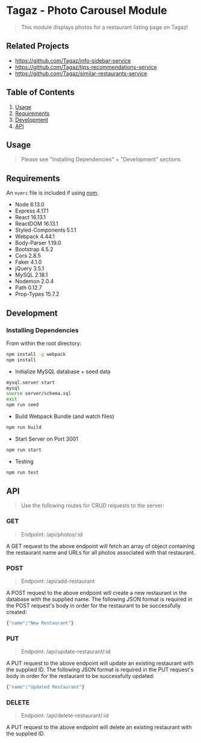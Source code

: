 # Tagaz - Photo Carousel Module

> This module displays photos for a restaurant listing page on Tagaz!

## Related Projects

  - https://github.com/Tagaz/info-sidebar-service
  - https://github.com/Tagaz/tips-recommendations-service
  - https://github.com/Tagaz/similar-restaurants-service

## Table of Contents

1. [Usage](#Usage)
1. [Requirements](#requirements)
1. [Development](#development)
1. [API](#API)

## Usage

> Please see "Installing Dependencies" + "Development" sections

## Requirements

An `nvmrc` file is included if using [nvm](https://github.com/creationix/nvm).

- Node 6.13.0
- Express 4.17.1
- React 16.13.1
- ReactDOM 16.13.1
- Styled-Components 5.1.1
- Webpack 4.44.1
- Body-Parser 1.19.0
- Bootstrap 4.5.2
- Cors 2.8.5
- Faker 4.1.0
- jQuery 3.5.1
- MySQL 2.18.1
- Nodemon 2.0.4
- Path 0.12.7
- Prop-Types 15.7.2

## Development

### Installing Dependencies

From within the root directory:

```sh
npm install -g webpack
npm install
```

- Initialize MySQL database + seed data
```sh
mysql.server start
mysql
source server/schema.sql
exit
npm run seed
```

- Build Webpack Bundle (and watch files)
```sh
npm run build
```

- Start Server on Port 3001
```sh
npm run start
```

- Testing
```sh
npm run test
```

## API

> Use the following routes for CRUD requests to the server:

### GET

> Endpoint: /api/photos/:id

A GET request to the above endpoint will fetch an array of object containing the restaurant name and URLs for all photos associated with that restaurant.

### POST

> Endpoint: /api/add-restaurant

A POST request to the above endpoint will create a new restaurant in the database with the supplied name.
The following JSON format is required in the POST request's body in order for the restaurant to be successfully created:

```sh
{"name":"New Restaurant"}
```

### PUT

> Endpoint: /api/update-restaurant/:id

A PUT request to the above endpoint will update an existing restaurant with the supplied ID.
The following JSON format is required in the PUT request's body in order for the restaurant to be successfully updated:

```sh
{"name":"Updated Restaurant"}
```

### DELETE

> Endpoint: /api/delete-restaurant/:id

A PUT request to the above endpoint will delete an existing restaurant with the supplied ID.
